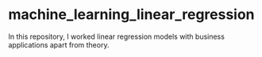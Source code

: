 # machine_learning_linear_regression
In this repository, I worked linear regression models with business applications apart from theory.
